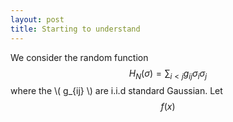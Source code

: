```yaml
---
layout: post
title: Starting to understand  
---
```



We consider the random function $$ H_N(\sigma) = \sum_{i<j} g_{ij} \sigma_i \sigma_j $$ where the \\( g_{ij} \\) are i.i.d standard Gaussian.
Let $$ f(x)$$
